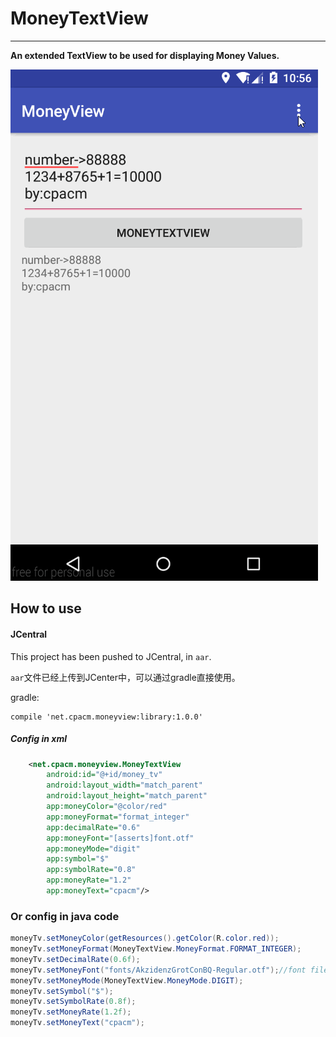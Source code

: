 # MoneyTextView

---

**An extended TextView to be used for displaying Money Values.**

![MoneyTextView](https://github.com/cpacm/MoneyTextView/blob/master/money-textview.gif)

## How to use

#### JCentral

This project has been pushed to JCentral, in `aar`.

`aar`文件已经上传到JCenter中，可以通过gradle直接使用。


gradle:

```
compile 'net.cpacm.moneyview:library:1.0.0'
```


##### Config in xml

```xml
    <net.cpacm.moneyview.MoneyTextView
        android:id="@+id/money_tv"
        android:layout_width="match_parent"
        android:layout_height="match_parent"
        app:moneyColor="@color/red"
        app:moneyFormat="format_integer"
        app:decimalRate="0.6"
        app:moneyFont="[asserts]font.otf"
        app:moneyMode="digit"
        app:symbol="$"
        app:symbolRate="0.8"
        app:moneyRate="1.2"
        app:moneyText="cpacm"/>
```

### Or config in java code

```java
moneyTv.setMoneyColor(getResources().getColor(R.color.red));
moneyTv.setMoneyFormat(MoneyTextView.MoneyFormat.FORMAT_INTEGER);
moneyTv.setDecimalRate(0.6f);
moneyTv.setMoneyFont("fonts/AkzidenzGrotConBQ-Regular.otf");//font file should be put in asserts folder
moneyTv.setMoneyMode(MoneyTextView.MoneyMode.DIGIT);
moneyTv.setSymbol("$");
moneyTv.setSymbolRate(0.8f);
moneyTv.setMoneyRate(1.2f);
moneyTv.setMoneyText("cpacm");
```




